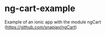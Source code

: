 # ng-cart-example
Example of an ionic app with the module ngCart (https://github.com/snapjay/ngCart)
